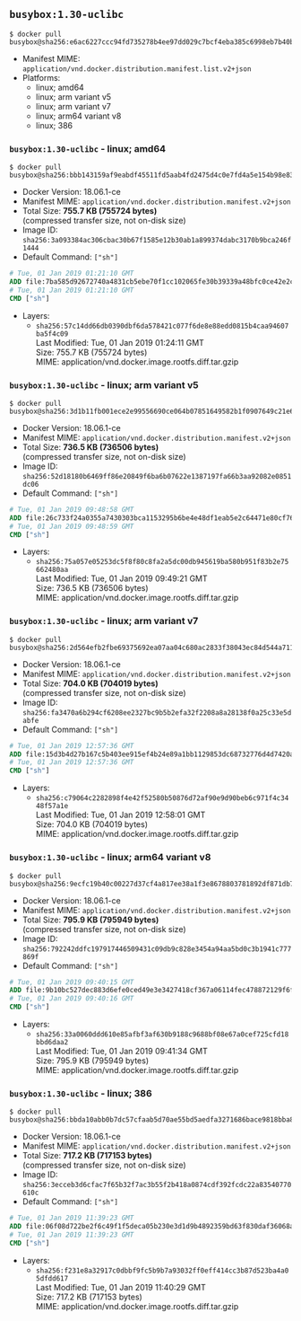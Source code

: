 ## `busybox:1.30-uclibc`

```console
$ docker pull busybox@sha256:e6ac6227ccc94fd735278b4ee97dd029c7bcf4eba385c6998eb7b40b006c9b46
```

-	Manifest MIME: `application/vnd.docker.distribution.manifest.list.v2+json`
-	Platforms:
	-	linux; amd64
	-	linux; arm variant v5
	-	linux; arm variant v7
	-	linux; arm64 variant v8
	-	linux; 386

### `busybox:1.30-uclibc` - linux; amd64

```console
$ docker pull busybox@sha256:bbb143159af9eabdf45511fd5aab4fd2475d4c0e7fd4a5e154b98e838488e510
```

-	Docker Version: 18.06.1-ce
-	Manifest MIME: `application/vnd.docker.distribution.manifest.v2+json`
-	Total Size: **755.7 KB (755724 bytes)**  
	(compressed transfer size, not on-disk size)
-	Image ID: `sha256:3a093384ac306cbac30b67f1585e12b30ab1a899374dabc3170b9bca246f1444`
-	Default Command: `["sh"]`

```dockerfile
# Tue, 01 Jan 2019 01:21:10 GMT
ADD file:7ba585d92672740a4831cb5ebe70f1cc102065fe30b39339a48bfc0ce42e2c9e in / 
# Tue, 01 Jan 2019 01:21:10 GMT
CMD ["sh"]
```

-	Layers:
	-	`sha256:57c14dd66db0390dbf6da578421c077f6de8e88edd0815b4caa94607ba5f4c09`  
		Last Modified: Tue, 01 Jan 2019 01:24:11 GMT  
		Size: 755.7 KB (755724 bytes)  
		MIME: application/vnd.docker.image.rootfs.diff.tar.gzip

### `busybox:1.30-uclibc` - linux; arm variant v5

```console
$ docker pull busybox@sha256:3d1b11fb001ece2e99556690ce064b07851649582b1f0907649c21e65ba4298f
```

-	Docker Version: 18.06.1-ce
-	Manifest MIME: `application/vnd.docker.distribution.manifest.v2+json`
-	Total Size: **736.5 KB (736506 bytes)**  
	(compressed transfer size, not on-disk size)
-	Image ID: `sha256:52d18180b6469ff86e20849f6ba6b07622e1387197fa66b3aa92082e0851dc06`
-	Default Command: `["sh"]`

```dockerfile
# Tue, 01 Jan 2019 09:48:58 GMT
ADD file:26c733f24a0355a7430303bca1153295b6be4e48df1eab5e2c64471e80cf7642 in / 
# Tue, 01 Jan 2019 09:48:59 GMT
CMD ["sh"]
```

-	Layers:
	-	`sha256:75a057e05253dc5f8f80c8fa2a5dc00db945619ba580b951f83b2e75662480aa`  
		Last Modified: Tue, 01 Jan 2019 09:49:21 GMT  
		Size: 736.5 KB (736506 bytes)  
		MIME: application/vnd.docker.image.rootfs.diff.tar.gzip

### `busybox:1.30-uclibc` - linux; arm variant v7

```console
$ docker pull busybox@sha256:2d564efb2fbe69375692ea07aa04c680ac2833f38043ec84d544a711a02fd953
```

-	Docker Version: 18.06.1-ce
-	Manifest MIME: `application/vnd.docker.distribution.manifest.v2+json`
-	Total Size: **704.0 KB (704019 bytes)**  
	(compressed transfer size, not on-disk size)
-	Image ID: `sha256:fa3470a6b294cf6208ee2327bc9b5b2efa32f2208a8a28138f0a25c33e5dabfe`
-	Default Command: `["sh"]`

```dockerfile
# Tue, 01 Jan 2019 12:57:36 GMT
ADD file:15d3b4d27b167c5b403ee915ef4b24e89a1bb1129853dc68732776d4d7420a1a in / 
# Tue, 01 Jan 2019 12:57:36 GMT
CMD ["sh"]
```

-	Layers:
	-	`sha256:c79064c2282898f4e42f52580b50876d72af90e9d90beb6c971f4c3448f57a1e`  
		Last Modified: Tue, 01 Jan 2019 12:58:01 GMT  
		Size: 704.0 KB (704019 bytes)  
		MIME: application/vnd.docker.image.rootfs.diff.tar.gzip

### `busybox:1.30-uclibc` - linux; arm64 variant v8

```console
$ docker pull busybox@sha256:9ecfc19b40c00227d37cf4a817ee38a1f3e8678803781892df871db76eb56977
```

-	Docker Version: 18.06.1-ce
-	Manifest MIME: `application/vnd.docker.distribution.manifest.v2+json`
-	Total Size: **795.9 KB (795949 bytes)**  
	(compressed transfer size, not on-disk size)
-	Image ID: `sha256:792242ddfc197917446509431c09db9c828e3454a94aa5bd0c3b1941c777869f`
-	Default Command: `["sh"]`

```dockerfile
# Tue, 01 Jan 2019 09:40:15 GMT
ADD file:9b10bc527dec883d6efe0ced49e3e3427418cf367a06114fec478872129f6fcf in / 
# Tue, 01 Jan 2019 09:40:16 GMT
CMD ["sh"]
```

-	Layers:
	-	`sha256:33a0060ddd610e85afbf3af630b9188c9688bf08e67a0cef725cfd18bbd6daa2`  
		Last Modified: Tue, 01 Jan 2019 09:41:34 GMT  
		Size: 795.9 KB (795949 bytes)  
		MIME: application/vnd.docker.image.rootfs.diff.tar.gzip

### `busybox:1.30-uclibc` - linux; 386

```console
$ docker pull busybox@sha256:bbda10abb0b7dc57cfaab5d70ae55bd5aedfa3271686bace9818bba84cd22c29
```

-	Docker Version: 18.06.1-ce
-	Manifest MIME: `application/vnd.docker.distribution.manifest.v2+json`
-	Total Size: **717.2 KB (717153 bytes)**  
	(compressed transfer size, not on-disk size)
-	Image ID: `sha256:3ecceb3d6cfac7f65b32f7ac3b55f2b418a0874cdf392fcdc22a83540770610c`
-	Default Command: `["sh"]`

```dockerfile
# Tue, 01 Jan 2019 11:39:23 GMT
ADD file:06f08d722be2f6c49f1f5deca05b230e3d1d9b4892359bd63f830daf36068a4f in / 
# Tue, 01 Jan 2019 11:39:23 GMT
CMD ["sh"]
```

-	Layers:
	-	`sha256:f231e8a32917c0dbbf9fc5b9b7a93032ff0eff414cc3b87d523ba4a05dfdd617`  
		Last Modified: Tue, 01 Jan 2019 11:40:29 GMT  
		Size: 717.2 KB (717153 bytes)  
		MIME: application/vnd.docker.image.rootfs.diff.tar.gzip
